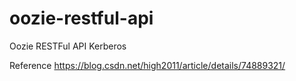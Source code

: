 # oozie-restful-api
Oozie RESTFul API Kerberos

Reference
https://blog.csdn.net/high2011/article/details/74889321/
